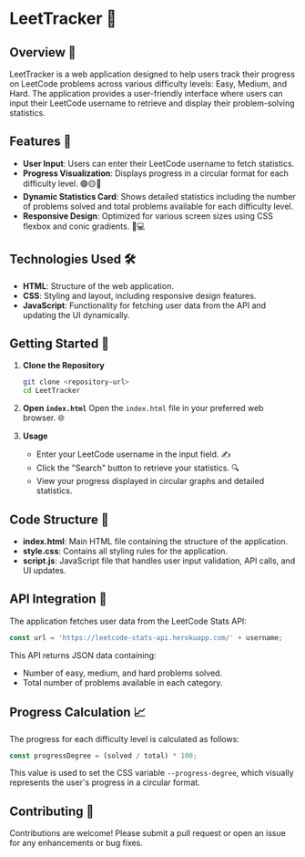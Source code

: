 # LeetTracker 🎉

## Overview 🌟
LeetTracker is a web application designed to help users track their progress on LeetCode problems across various difficulty levels: Easy, Medium, and Hard. The application provides a user-friendly interface where users can input their LeetCode username to retrieve and display their problem-solving statistics.

## Features 🚀
- **User Input**: Users can enter their LeetCode username to fetch statistics.
- **Progress Visualization**: Displays progress in a circular format for each difficulty level. 🟢🟡🔴
- **Dynamic Statistics Card**: Shows detailed statistics including the number of problems solved and total problems available for each difficulty level.
- **Responsive Design**: Optimized for various screen sizes using CSS flexbox and conic gradients. 📱💻

## Technologies Used 🛠️
- **HTML**: Structure of the web application.
- **CSS**: Styling and layout, including responsive design features.
- **JavaScript**: Functionality for fetching user data from the API and updating the UI dynamically.

## Getting Started 🚧
1. **Clone the Repository**
   ```bash
   git clone <repository-url>
   cd LeetTracker
   ```

2. **Open `index.html`**
   Open the `index.html` file in your preferred web browser. 🌐

3. **Usage**
   - Enter your LeetCode username in the input field. ✍️
   - Click the "Search" button to retrieve your statistics. 🔍
   - View your progress displayed in circular graphs and detailed statistics.

## Code Structure 📂
- **index.html**: Main HTML file containing the structure of the application.
- **style.css**: Contains all styling rules for the application.
- **script.js**: JavaScript file that handles user input validation, API calls, and UI updates.

## API Integration 🔗
The application fetches user data from the LeetCode Stats API:
```javascript
const url = 'https://leetcode-stats-api.herokuapp.com/' + username;
```
This API returns JSON data containing:
- Number of easy, medium, and hard problems solved.
- Total number of problems available in each category.

## Progress Calculation 📈
The progress for each difficulty level is calculated as follows:
```javascript
const progressDegree = (solved / total) * 100;
```
This value is used to set the CSS variable `--progress-degree`, which visually represents the user's progress in a circular format.

## Contributing 🤝
Contributions are welcome! Please submit a pull request or open an issue for any enhancements or bug fixes.

